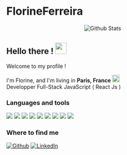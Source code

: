 # FlorineFerreira

<p align="center">
  
  <img src="https://github-readme-stats-sigma-five.vercel.app/api/?username=florine89&count_private=true&theme=tokyonight&showicons=true)]()" alt="Github Stats" />

</p>






## Hello there ! <img src="https://img.icons8.com/external-ddara-flat-ddara/64/null/external-woman-hello-hand-gesture-officer-teacher-uniform-user-avatar-ddara-flat-ddara.png" height="30" />

  Welcome to my profile !  
  
  
  I'm Florine, and I'm living in <b>Paris, France</b> <img src="https://img.icons8.com/color/48/null/france-circular.png" height="20"/>   
  Developper Full-Stack JavaScript ( React Js )
</p>
<h3>Languages and tools</h3>
<p>
  
  <img src="https://img.icons8.com/fluency/48/null/javascript.png"/> 
  <img src="https://img.icons8.com/office/40/null/react.png"/>
  <img src="https://img.icons8.com/fluency/48/null/html-5.png"/>
  <img src="https://img.icons8.com/color/48/null/redux.png"/>
  <img src="https://img.icons8.com/color/48/null/npm.png"/>
  <img src="https://img.icons8.com/color/48/null/git.png"/>
  <img src="https://img.icons8.com/color/48/null/nodejs.png"/>
  <img src="https://img.icons8.com/color/48/null/css3.png"/>
  <img src="https://img.icons8.com/color/48/null/mongodb.png"/>  
   
   
 
  <h3>Where to find me</h3>
<p><a href="https://github.com/florine89" target="_blank"><img alt="Github" src="https://img.shields.io/badge/GitHub-%2312100E.svg?&style=for-the-badge&logo=Github&logoColor=white" /></a> <a href="https://www.linkedin.com/in/florineferreira/" target="_blank"><img alt="LinkedIn" src="https://img.shields.io/badge/linkedin-%230077B5.svg?&style=for-the-badge&logo=linkedin&logoColor=white" /></a> 

